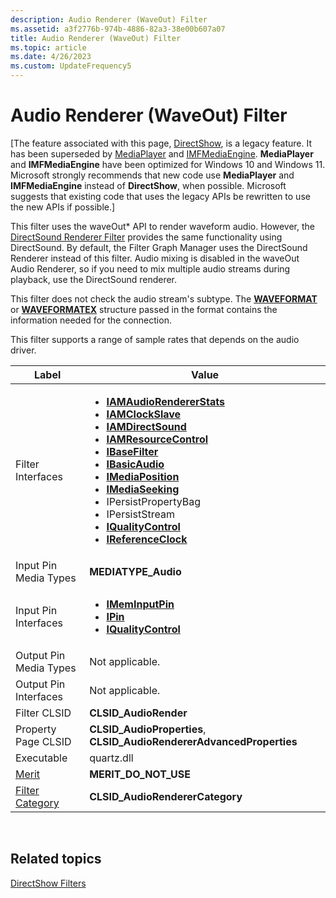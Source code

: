 ```yaml
---
description: Audio Renderer (WaveOut) Filter
ms.assetid: a3f2776b-974b-4886-82a3-38e00b607a07
title: Audio Renderer (WaveOut) Filter
ms.topic: article
ms.date: 4/26/2023
ms.custom: UpdateFrequency5
---
```


# Audio Renderer (WaveOut) Filter

\[The feature associated with this page, [DirectShow](/windows/win32/directshow/directshow), is a legacy feature. It has been superseded by [MediaPlayer](/uwp/api/Windows.Media.Playback.MediaPlayer) and [IMFMediaEngine](/windows/win32/api/mfmediaengine/nn-mfmediaengine-imfmediaengine). **MediaPlayer** and **IMFMediaEngine** have been optimized for Windows 10 and Windows 11. Microsoft strongly recommends that new code use **MediaPlayer** and **IMFMediaEngine** instead of **DirectShow**, when possible. Microsoft suggests that existing code that uses the legacy APIs be rewritten to use the new APIs if possible.\]

This filter uses the waveOut\* API to render waveform audio. However, the [DirectSound Renderer Filter](directsound-renderer-filter.md) provides the same functionality using DirectSound. By default, the Filter Graph Manager uses the DirectSound Renderer instead of this filter. Audio mixing is disabled in the waveOut Audio Renderer, so if you need to mix multiple audio streams during playback, use the DirectSound renderer.

This filter does not check the audio stream's subtype. The [**WAVEFORMAT**](/windows/win32/api/mmreg/ns-mmreg-waveformat) or [**WAVEFORMATEX**](/previous-versions/dd757713(v=vs.85)) structure passed in the format contains the information needed for the connection.

This filter supports a range of sample rates that depends on the audio driver.




| Label | Value |
|--------|-------|
| Filter Interfaces | <ul><li><a href="/windows/desktop/api/Strmif/nn-strmif-iamaudiorendererstats"><strong>IAMAudioRendererStats</strong></a></li><li><a href="/windows/desktop/api/Strmif/nn-strmif-iamclockslave"><strong>IAMClockSlave</strong></a></li><li><a href="/previous-versions/windows/desktop/api/Amaudio/nn-amaudio-iamdirectsound"><strong>IAMDirectSound</strong></a></li><li><a href="/windows/desktop/api/Strmif/nn-strmif-iamresourcecontrol"><strong>IAMResourceControl</strong></a></li><li><a href="/windows/desktop/api/Strmif/nn-strmif-ibasefilter"><strong>IBaseFilter</strong></a></li><li><a href="/windows/desktop/api/Control/nn-control-ibasicaudio"><strong>IBasicAudio</strong></a></li><li><a href="/windows/desktop/api/Control/nn-control-imediaposition"><strong>IMediaPosition</strong></a></li><li><a href="/windows/desktop/api/Strmif/nn-strmif-imediaseeking"><strong>IMediaSeeking</strong></a></li><li>IPersistPropertyBag</li><li>IPersistStream</li><li><a href="/windows/desktop/api/Strmif/nn-strmif-iqualitycontrol"><strong>IQualityControl</strong></a></li><li><a href="/windows/desktop/api/Strmif/nn-strmif-ireferenceclock"><strong>IReferenceClock</strong></a></li></ul> | 
| Input Pin Media Types | <strong>MEDIATYPE_Audio</strong> | 
| Input Pin Interfaces | <ul><li><a href="/windows/desktop/api/Strmif/nn-strmif-imeminputpin"><strong>IMemInputPin</strong></a></li><li><a href="/windows/desktop/api/Strmif/nn-strmif-ipin"><strong>IPin</strong></a></li><li><a href="/windows/desktop/api/Strmif/nn-strmif-iqualitycontrol"><strong>IQualityControl</strong></a></li></ul> | 
| Output Pin Media Types | Not applicable. | 
| Output Pin Interfaces | Not applicable. | 
| Filter CLSID | <strong>CLSID_AudioRender</strong> | 
| Property Page CLSID | <strong>CLSID_AudioProperties</strong>, <strong>CLSID_AudioRendererAdvancedProperties</strong> | 
| Executable | quartz.dll | 
| <a href="merit.md">Merit</a> | <strong>MERIT_DO_NOT_USE</strong> | 
| <a href="filter-categories.md">Filter Category</a> | <strong>CLSID_AudioRendererCategory</strong> | 




 

## Related topics

<dl> <dt>

[DirectShow Filters](directshow-filters.md)
</dt> </dl>

 

 
